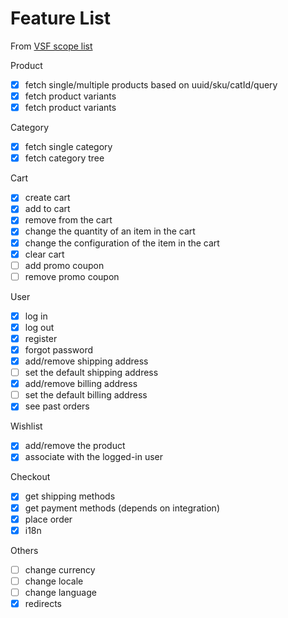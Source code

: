 # Feature List
From  [VSF scope list](https://docs.vuestorefront.io/v2/integrate/integration-guide.html#scope)

Product

- [x] fetch single/multiple products based on uuid/sku/catId/query
- [x] fetch product variants
- [x] fetch product variants

Category

- [x] fetch single category
- [x] fetch category tree

Cart

- [x] create cart
- [x] add to cart
- [x] remove from the cart
- [x] change the quantity of an item in the cart
- [x] change the configuration of the item in the cart
- [x] clear cart
- [ ] add promo coupon
- [ ] remove promo coupon

User

- [x] log in
- [x] log out
- [x] register
- [x] forgot password
- [x] add/remove shipping address
- [ ] set the default shipping address
- [x] add/remove billing address
- [ ] set the default billing address
- [x] see past orders

Wishlist

- [x] add/remove the product
- [x] associate with the logged-in user

Checkout
- [x] get shipping methods
- [x] get payment methods (depends on integration)
- [x] place order
- [x] i18n

Others
- [ ] change currency
- [ ] change locale
- [ ] change language
- [x] redirects